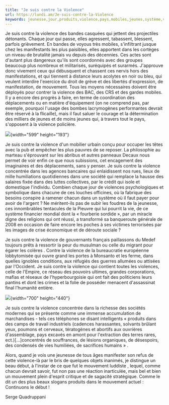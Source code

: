 ```yaml
---
title: "Je suis contre la Violence"
url: https://lundi.am/Je-suis-contre-la-Violence
keywords: jeunesse,jour,produits,violence,pays,mobiles,jeunes,système,violences,mouvement
---
```

Je suis contre la violence des bandes casquées qui jettent des projectiles détonants. Chaque jour qui passe, elles agressent, tabassent, blessent, parfois grièvement. En bandes de voyous très mobiles, s'infiltrant jusque chez les manifestants les plus paisibles, elles apportent dans les cortèges un niveau de brutalité jamais vu depuis des décennies. Ces actes sont d'autant plus dangereux qu'ils sont coordonnés avec des groupes beaucoup plus nombreux et militarisés, suréquipés et surarmés. J'approuve donc vivement ceux qui débusquent et chassent ces nervis hors des manifestations, et qui tiennent à distance leurs acolytes en noir ou bleu, qui veulent interdire l'exercice du droit de grève et des libertés d'expression, de manifestation, de mouvement. Tous les moyens nécessaires doivent être déployés pour contrer la violence des BAC, des CRS et des gardes mobiles. Il y a encore des progrès à faire, en terme de coordination des déplacements ou en matière d'équipement (on ne comprend pas, par exemple, pourquoi l'usage des bombes lacrymogènes performantes devrait être réservé à la flicaille), mais il faut saluer le courage et la détermination des milliers de jeunes et de moins jeunes qui, à travers tout le pays, s'opposent à la violence policière.

![](local/cache-vignettes/L599xH193/12274488_478669792323875_4969287444188621898_n-85db6.jpg?1547050927){width="599" height="193"}

Je suis contre la violence d'un mobilier urbain conçu pour occuper les têtes avec la pub et empêcher les plus pauvres de se reposer. La philosophie au marteau s'éprouvant sur les abribus et autres panneaux Decaux nous permet de voir enfin ce que nous subissions, cet encagement des imaginaires et des déplacements, sans y penser. Je suis contre la violence concentrée dans les agences bancaires qui enlaidissent nos rues, lieux de mille humiliations quotidiennes dans une société qui remplace la hausse des salaires fixée dans des luttes collectives, par le crédit qui isole et domestique l'individu. Combien chaque jour de violences psychologiques et symbolique dans chacune de ces louches officines, où la fabrique des besoins conspire à ramener chacun dans un système où il faut payer pour avoir de l'argent ? Ne méritent-ils pas de subir les foudres de la jeunesse, ces innombrables tentacules de la Pieuvre qui lui pourrit la vie, de ce système financier mondial dont la « fourberie sordide », par un miracle digne des religions qui ont réussi, a transformé sa banqueroute générale de 2008 en occasion de faire encore les poches à ses victimes terrorisées par les images de crise économique et de déroute sociale ?

Je suis contre la violence de gouvernants français paillassons du Medef toujours prêts à ressortir la peur du musulman ou celle du migrant pour égarer les colères . Contre la violence de la bureaucratie européenne lobbytomisée qui ouvre grand les portes à Monsanto et les ferme, dans quelles ignobles conditions, aux réfugiés des guerres allumées ou attisées par l'Occident. Je suis contre la violence qui contient toutes les violences, celle de l'Empire, ce réseau des pouvoirs ultimes, grandes corporations, mafias et réseaux de l'hyperbourgoisie qui ont fait des politiciens leurs pantins et dont les crimes et la folie de posséder menacent d'assassinat final l'humanité entière.

![](local/cache-vignettes/L700xH440/ndt-ed64d.jpg?1547050927){width="700" height="440"}

Je suis contre la violence concentrée dans la richesse des sociétés modernes qui se présente comme une immense accumulation de marchandises - tels ces téléphones se disant intelligents « produits dans des camps de travail industriels (cadences harassantes, solvants brûlant yeux, poumons et cerveaux, tératogènes et abortifs aux ouvrières d'assemblage, pays excavés en amont pour l'extraction des terres rares, ect.)\[...\]concentrés de souffrances, de lésions organiques, de désespoirs, des condensés de vies humiliées, de sacrifices humains » .

Alors, quand je vois une jeunesse de tous âges manifester son refus de cette violence-là par le bris de quelques objets inanimés, je distingue un beau début, à l'instar de ce que fut le mouvement luddiste , lequel, comme chacun devrait savoir, fut non pas une réaction inarticulée, mais bel et bien un mouvement plein d'esprit critique et de sagacité stratégique. Comme le dit un des plus beaux slogans produits dans le mouvement actuel :\
Continuons le début !

Serge Quadruppani
